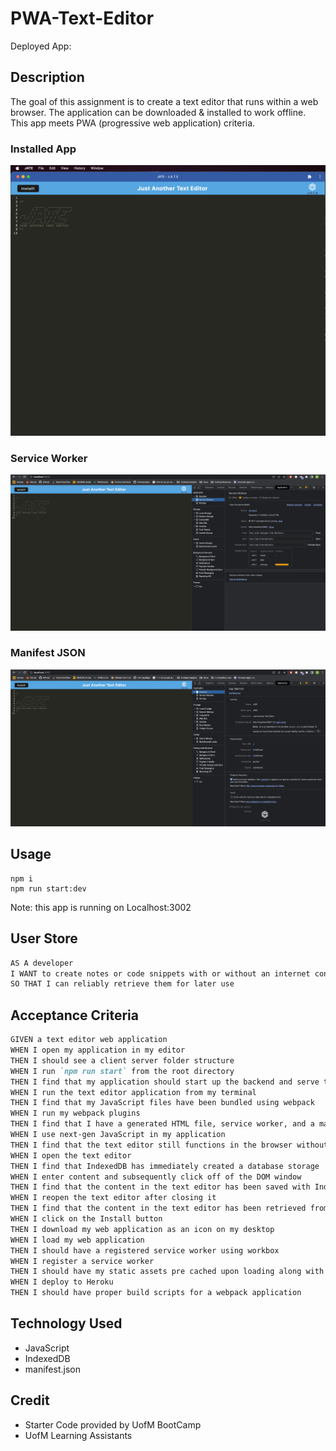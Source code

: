 # PWA-Text-Editor

Deployed App: 

## Description
The goal of this assignment is to create a text editor that runs within a web browser. The application can be downloaded & installed to work offline. This app meets PWA (progressive web application) criteria. 
### Installed App
![Demo of the Installed Application](./Assets/JATE_Installed_App.png)

### Service Worker
![Chrome DevTools Service Worker](./Assets/Service_Worker_Chrome-Dev.png)
### Manifest JSON
![Chrome DevTools Manifest JSON](./Assets/Manifest_JSON_Chrome-Dev.png)

## Usage
```
npm i
npm run start:dev
```
Note: this app is running on Localhost:3002

## User Store
```md
AS A developer
I WANT to create notes or code snippets with or without an internet connection
SO THAT I can reliably retrieve them for later use
```

## Acceptance Criteria
```md
GIVEN a text editor web application
WHEN I open my application in my editor
THEN I should see a client server folder structure
WHEN I run `npm run start` from the root directory
THEN I find that my application should start up the backend and serve the client
WHEN I run the text editor application from my terminal
THEN I find that my JavaScript files have been bundled using webpack
WHEN I run my webpack plugins
THEN I find that I have a generated HTML file, service worker, and a manifest file
WHEN I use next-gen JavaScript in my application
THEN I find that the text editor still functions in the browser without errors
WHEN I open the text editor
THEN I find that IndexedDB has immediately created a database storage
WHEN I enter content and subsequently click off of the DOM window
THEN I find that the content in the text editor has been saved with IndexedDB
WHEN I reopen the text editor after closing it
THEN I find that the content in the text editor has been retrieved from our IndexedDB
WHEN I click on the Install button
THEN I download my web application as an icon on my desktop
WHEN I load my web application
THEN I should have a registered service worker using workbox
WHEN I register a service worker
THEN I should have my static assets pre cached upon loading along with subsequent pages and static assets
WHEN I deploy to Heroku
THEN I should have proper build scripts for a webpack application
``` 

## Technology Used
* JavaScript
* IndexedDB
* manifest.json

## Credit
* Starter Code provided by UofM BootCamp
* UofM Learning Assistants 